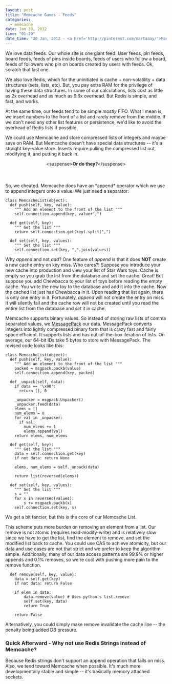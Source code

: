 ```yaml
---
layout: post
title: "Memcache Games - Feeds"
categories: 
  - memcache
date: Jan 30, 2012
time: "01:29"
date_time: "30 Jan, 2012 - <a href='http://pinterest.com/martaaay/'>Marty Weiner</a>"
---
```


We love data feeds.  Our whole site is one giant feed.  User feeds, pin feeds, board feeds,
feeds of pins inside boards, feeds of users who follow a board, feeds of followers who
pin on boards created by users with feeds.  Ok, scratch that last one.

We also love Redis, which for the uninitiated is cache + non-volatility + data structures (sets, lists, etc).
But, you pay extra RAM for the privilege of having these data structures.  In some of our calculations, lists cost as little as 2x
overhead and as much as 9.6x overhead.  But Redis is simple, and fast, and works.

At the same time, our feeds tend to be simple *mostly* FIFO.  What I mean is, we insert numbers to the front of a list
and rarely remove from the middle.  If we don't need any other list features or persistence, we'd like to avoid the overhead of Redis lists if possible.

We could use Memcache and store compressed lists of integers and maybe save on RAM.  But Memcache doesn't have special data structures --
it's a straight key-value store.  Inserts require pulling the compressed list out, modifying it, and putting it back in.

<center>&lt;suspense><b>Or do they?</b>&lt;/suspense></center><br><br>

<br>
So, we cheated.  Memcache does have an *append* operator which we use to append integers onto a value.  We just
need a separator:

    class MemcacheList(object):
      def push(self, key, value):
        """ Add an element to the front of the list """
        self.connection.append(key, value+",")
    
      def get(self, key):
        """ Get the list """
        return self.connection.get(key).split(",")
    
      def set(self, key, values):
        """ Set the list """
        self.connection.set(key, ",".join(values))

Why *append* and not *add*?  One feature of *append* is that it does **NOT** create a new cache entry on key miss.  Who cares?!
Suppose you introduce your new cache into production and view your list of Star Wars toys.  Cache is empty so you grab the list from the database and set the cache.  Great!  But suppose you add
Chewbacca to your list of toys before reading the empty cache.  You write the new toy to the database and 
add it into the cache.  Now the cached list just has Chewbacca in it.  Upon reading that list again, there is only one entry in it.  Fortunately, *append* will
not create the entry on miss.  It will silently fail and the cache row will not be created
until you read the entire list from the database and *set* it in cache.

Memcache supports binary values.  So instead of storing raw lists of comma separated values, we [MessagePack](http://msgpack.org/) our data.
MessagePack converts integers into lightly compressed binary form that is crazy fast and fairly space efficient.  It supports lists and
has out-of-the-box iteration of lists.  On average, our 64-bit IDs take 5 bytes to store with MessagePack.  The revised code looks like this:

    class MemcacheList(object):
      def push(self, key, value):
        """ Add an element to the front of the list """
        packed = msgpack.packb(value)
        self.connection.append(key, packed)
    
      def _unpack(self, data):
        if data == '\x90':
          return [], 0
    
        _unpacker = msgpack.Unpacker()
        _unpacker.feed(data)
        elems = []
        num_elems = 0
        for val in _unpacker:
          if val:
            num_elems += 1
            elems.append(val)
        return elems, num_elems
    
      def get(self, key):
        """ Get the list """
        data = self.connection.get(key)
        if not data: return None
    
        elems, num_elems = self._unpack(data)
    
        return list(reversed(elems))
    
      def set(self, key, values):
        """ Set the list """
        s = ""
        for x in reversed(values):
            s += msgpack.packb(x)
        self.connection.set(key, s)

We get a bit fancier, but this is the core of our Memcache List.

This scheme puts more burden on removing an element from a list.  Our remove is not atomic (requires read-modify-write) and is relatively slow since we have to 
get the list, find the element to remove, and set the modified list back to cache.  You could use CAS to achieve atomicity, but our data and use cases
are not that strict and we prefer to keep the algorithm simple.  Additionally, many of our data access patterns are 99.9% or higher appends and 0.1%
removes, so we're cool with pushing more pain to the remove function.

      def remove(self, key, value):
        data = self.get(key)
        if not data: return False
    
        if elem in data:
            data.remove(value) # Uses python's list.remove
            self.set(key, data)
            return True
    
        return False

Alternatively, you could simply make remove invalidate the cache line -- the penalty being added DB pressure.

### Quick Afterward - Why not use Redis Strings instead of Memcache?

Because Redis strings don't support an append operation that fails on miss.  Also, we tend toward Memcache when
possible.  It's much more developmentally stable and simple -- it's basically memory attached sockets.



